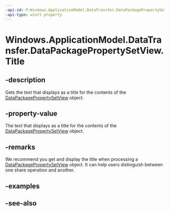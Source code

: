 ----api-id: P:Windows.ApplicationModel.DataTransfer.DataPackagePropertySetView.Title
-api-type: winrt property
---<!-- Property syntaxpublic string Title { get; }--># Windows.ApplicationModel.DataTransfer.DataPackagePropertySetView.Title## -descriptionGets the text that displays as a title for the contents of the [DataPackagePropertySetView](datapackagepropertysetview.md) object.## -property-valueThe text that displays as a title for the contents of the [DataPackagePropertySetView](datapackagepropertysetview.md) object.## -remarksWe recommend you get and display the title when processing a [DataPackagePropertySetView](datapackagepropertysetview.md) object. It can help users distinguish between one share operation and another.## -examples## -see-also